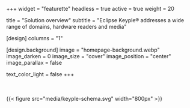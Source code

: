 +++
widget = "featurette" 
headless = true
active = true
weight = 20

title = "Solution overview"
subtitle = "Eclipse Keyple® addresses a wide range of domains, hardware readers and media"

[design]
  columns = "1"

[design.background]
  image = "homepage-background.webp" 
  image_darken = 0 
  image_size = "cover" 
  image_position = "center" 
  image_parallax = false 

  text_color_light = false
+++

<br><br>
{{< figure src="media/keyple-schema.svg" width="800px" >}}